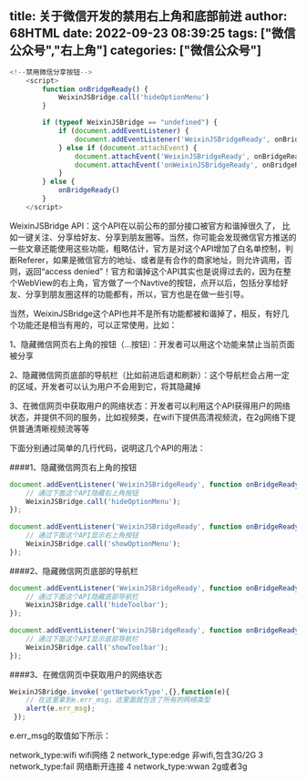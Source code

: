 title: 关于微信开发的禁用右上角和底部前进
author: 68HTML
date: 2022-09-23 08:39:25
tags: ["微信公众号","右上角"]
categories: ["微信公众号"]
---

```js
<!--禁用微信分享按钮-->
    <script>
        function onBridgeReady() {
            WeixinJSBridge.call('hideOptionMenu')
        }

        if (typeof WeixinJSBridge == "undefined") {
            if (document.addEventListener) {
                document.addEventListener('WeixinJSBridgeReady', onBridgeReady, false);
            } else if (document.attachEvent) {
                document.attachEvent('WeixinJSBridgeReady', onBridgeReady);
                document.attachEvent('onWeixinJSBridgeReady', onBridgeReady);
            }
        } else {
            onBridgeReady()
        }
    </script>
```
WeixinJSBridge API：这个API在以前公布的部分接口被官方和谐掉很久了， 比如一键关注、分享给好友、分享到朋友圈等。当然，你可能会发现微信官方推送的一些文章还能使用这些功能，粗略估计，官方是对这个API增加了白名单控制，判断Referer，如果是微信官方的地址、或者是有合作的商家地址，则允许调用，否则，返回“access denied”！官方和谐掉这个API其实也是说得过去的，因为在整个WebView的右上角，官方做了一个Navtive的按钮，点开以后，包括分享给好友、分享到朋友圈这样的功能都有，所以，官方也是在做一些引导。

当然，WeixinJSBridge这个API也并不是所有功能都被和谐掉了，相反，有好几个功能还是相当有用的，可以正常使用，比如：

1、隐藏微信网页右上角的按钮（...按钮）：开发者可以用这个功能来禁止当前页面被分享

2、隐藏微信网页底部的导航栏（比如前进后退和刷新）：这个导航栏会占用一定的区域，开发者可以认为用户不会用到它，将其隐藏掉

3、在微信网页中获取用户的网络状态：开发者可以利用这个API获得用户的网络状态，并提供不同的服务，比如视频类，在wifi下提供高清视频流，在2g网络下提供普通清晰视频流等等

下面分别通过简单的几行代码，说明这几个API的用法：

####1、隐藏微信网页右上角的按钮

```js
document.addEventListener('WeixinJSBridgeReady', function onBridgeReady() {
    // 通过下面这个API隐藏右上角按钮
    WeixinJSBridge.call('hideOptionMenu');
});
            
document.addEventListener('WeixinJSBridgeReady', function onBridgeReady() {
    // 通过下面这个API显示右上角按钮
    WeixinJSBridge.call('showOptionMenu');
});
```

####2、隐藏微信网页底部的导航栏
```js
document.addEventListener('WeixinJSBridgeReady', function onBridgeReady() {
    // 通过下面这个API隐藏底部导航栏
    WeixinJSBridge.call('hideToolbar');
});
           
document.addEventListener('WeixinJSBridgeReady', function onBridgeReady() {
    // 通过下面这个API显示底部导航栏
    WeixinJSBridge.call('showToolbar');
});
```
####3、在微信网页中获取用户的网络状态

```js
WeixinJSBridge.invoke('getNetworkType',{},function(e){
    // 在这里拿到e.err_msg，这里面就包含了所有的网络类型
    alert(e.err_msg);
 });

```

e.err_msg的取值如下所示：

network_type:wifi wifi网络 2 network_type:edge 非wifi,包含3G/2G 3 network_type:fail 网络断开连接 4 network_type:wwan 2g或者3g
